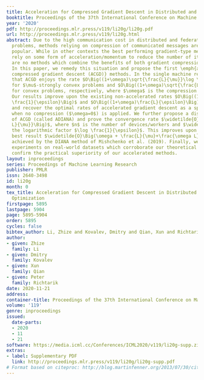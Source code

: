 ```yaml
---
title: Acceleration for Compressed Gradient Descent in Distributed and Federated Optimization
booktitle: Proceedings of the 37th International Conference on Machine Learning
year: '2020'
pdf: http://proceedings.mlr.press/v119/li20g/li20g.pdf
url: http://proceedings.mlr.press/v119/li20g.html
abstract: Due to the high communication cost in distributed and federated learning
  problems, methods relying on compression of communicated messages are becoming increasingly
  popular. While in other contexts the best performing gradient-type methods invariably
  rely on some form of acceleration/momentum to reduce the number of iterations, there
  are no methods which combine the benefits of both gradient compression and acceleration.
  In this paper, we remedy this situation and propose the first \emph{accelerated
  compressed gradient descent (ACGD)} methods. In the single machine regime, we prove
  that ACGD enjoys the rate $O\Big((1+\omega)\sqrt{\frac{L}{\mu}}\log \frac{1}{\epsilon}\Big)$
  for $\mu$-strongly convex problems and $O\Big((1+\omega)\sqrt{\frac{L}{\epsilon}}\Big)$
  for convex problems, respectively, where $\omega$ is the compression parameter.
  Our results improve upon the existing non-accelerated rates $O\Big((1+\omega)\frac{L}{\mu}\log
  \frac{1}{\epsilon}\Big)$ and $O\Big((1+\omega)\frac{L}{\epsilon}\Big)$, respectively,
  and recover the optimal rates of accelerated gradient descent as a special case
  when no compression ($\omega=0$) is applied. We further propose a distributed variant
  of ACGD (called ADIANA) and prove the convergence rate $\widetilde{O}\Big(\omega+\sqrt{\frac{L}{\mu}}+\sqrt{\big(\frac{\omega}{n}+\sqrt{\frac{\omega}{n}}\big)\frac{\omega
  L}{\mu}}\Big)$, where $n$ is the number of devices/workers and $\widetilde{O}$ hides
  the logarithmic factor $\log \frac{1}{\epsilon}$. This improves upon the previous
  best result $\widetilde{O}\Big(\omega + \frac{L}{\mu}+\frac{\omega L}{n\mu} \Big)$
  achieved by the DIANA method of Mishchenko et al. (2019). Finally, we conduct several
  experiments on real-world datasets which corroborate our theoretical results and
  confirm the practical superiority of our accelerated methods.
layout: inproceedings
series: Proceedings of Machine Learning Research
publisher: PMLR
issn: 2640-3498
id: li20g
month: 0
tex_title: Acceleration for Compressed Gradient Descent in Distributed and Federated
  Optimization
firstpage: 5895
lastpage: 5904
page: 5895-5904
order: 5895
cycles: false
bibtex_author: Li, Zhize and Kovalev, Dmitry and Qian, Xun and Richtarik, Peter
author:
- given: Zhize
  family: Li
- given: Dmitry
  family: Kovalev
- given: Xun
  family: Qian
- given: Peter
  family: Richtarik
date: 2020-11-21
address: 
container-title: Proceedings of the 37th International Conference on Machine Learning
volume: '119'
genre: inproceedings
issued:
  date-parts:
  - 2020
  - 11
  - 21
software: https://media.icml.cc/Conferences/ICML2020/v119/li20g-supp.zip
extras:
- label: Supplementary PDF
  link: http://proceedings.mlr.press/v119/li20g/li20g-supp.pdf
# Format based on citeproc: http://blog.martinfenner.org/2013/07/30/citeproc-yaml-for-bibliographies/
---
```

